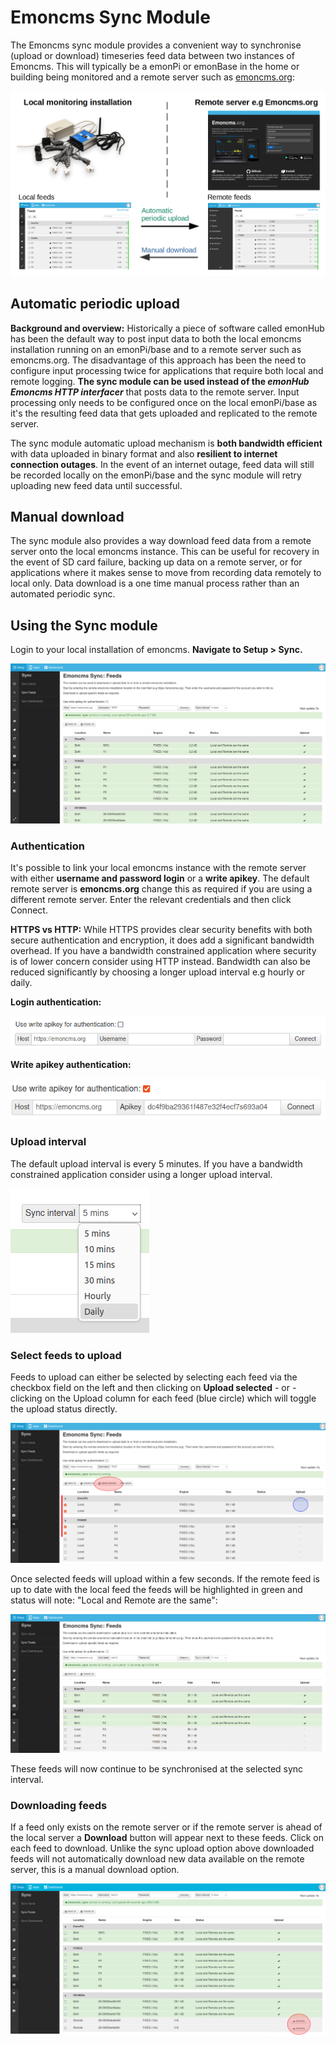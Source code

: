 # Emoncms Sync Module

The Emoncms sync module provides a convenient way to synchronise (upload or download) timeseries feed data between two instances of Emoncms. This will typically be a emonPi or emonBase in the home or building being monitored and a remote server such as [emoncms.org](https://emoncms.org):

![emoncms_sync_overview.png](img/sync/emoncms_sync_overview.png)

## Automatic periodic upload

**Background and overview:** Historically a piece of software called emonHub has been the default way to post input data to both the local emoncms installation running on an emonPi/base and to a remote server such as emoncms.org. The disadvantage of this approach has been the need to configure input processing twice for applications that require both local and remote logging. **The sync module can be used instead of the *emonHub Emoncms HTTP interfacer*** that posts data to the remote server. Input processing only needs to be configured once on the local emonPi/base as it's the resulting feed data that gets uploaded and replicated to the remote server.

The sync module automatic upload mechanism is **both bandwidth efficient** with data uploaded in binary format and also **resilient to internet connection outages**. In the event of an internet outage, feed data will still be recorded locally on the emonPi/base and the sync module will retry uploading new feed data until successful.

## Manual download

The sync module also provides a way download feed data from a remote server onto the local emoncms instance. This can be useful for recovery in the event of SD card failure, backing up data on a remote server, or for applications where it makes sense to move from recording data remotely to local only. Data download is a one time manual process rather than an automated periodic sync.

## Using the Sync module
Login to your local installation of emoncms. **Navigate to Setup > Sync.**


![syncmodule.png](img/sync/syncmodule3.png)


### Authentication

It's possible to link your local emoncms instance with the remote server with either **username and password login** or a **write apikey**. The default remote server is **emoncms.org** change this as required if you are using a different remote server. Enter the relevant credentials and then click Connect. 

**HTTPS vs HTTP:** While HTTPS provides clear security benefits with both secure authentication and encryption, it does add a significant bandwidth overhead. If you have a bandwidth constrained application where security is of lower concern consider using HTTP instead. Bandwidth can also be reduced significantly by choosing a longer upload interval e.g hourly or daily.

**Login authentication:**

![auth_login](img/sync/auth_login.png)

**Write apikey authentication:**

![auth_login](img/sync/auth_apikey.png)

### Upload interval

The default upload interval is every 5 minutes. If you have a bandwidth constrained application consider using a longer upload interval.

![sync_interval](img/sync/sync_interval.png)

### Select feeds to upload

Feeds to upload can either be selected by selecting each feed via the checkbox field on the left and then clicking on **Upload selected** - or - clicking on the Upload column for each feed (blue circle) which will toggle the upload status directly.

![select_feeds.png](img/sync/select_feeds.png)

Once selected feeds will upload within a few seconds. If the remote feed is up to date with the local feed the feeds will be highlighted in green and status will note: "Local and Remote are the same":

![select_feeds.png](img/sync/selected_feeds.png)

These feeds will now continue to be synchronised at the selected sync interval.

### Downloading feeds

If a feed only exists on the remote server or if the remote server is ahead of the local server a **Download** button will appear next to these feeds. Click on each feed to download. Unlike the sync upload option above downloaded feeds will not automatically download new data available on the remote server, this is a manual download option.

![download](img/sync/download.png)
